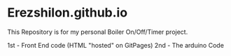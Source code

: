 # Erezshilon.github.io

This Repository is for my personal Boiler On/Off/Timer project.

1st -  Front End code (HTML "hosted" on GitPages)
2nd - The arduino Code
